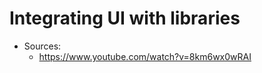 # Integrating UI with libraries

- Sources:
  - https://www.youtube.com/watch?v=8km6wx0wRAI

</br>

